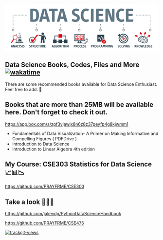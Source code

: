 <img src="https://github.com/PRAYFRME/Data-Science/blob/main/DataScience.png?raw=true" alt="DataScience">

## Data Science Books, Codes, Files and More [![wakatime](https://wakatime.com/badge/github/PRAYFRME/Data-Science.svg)](https://wakatime.com/badge/github/PRAYFRME/Data-Science)
There are some recommended books available for Data Science Enthusiast. Feel free to add. 💝



## Books that are more than 25MB will be available here. Don't forget to check it out. 
https://app.box.com/s/zpf3vjawjx8n6z8z37peyfp4g8kjwmm1

- Fundamentals of Data Visualization- A Primer on Making Informative and Compelling Figures ( PDFDrive )
- Introduction to Data Science
- Introduction to Linear Algebra 4th edition

## My Course: CSE303 Statistics for Data Science 📈📊📉
https://github.com/PRAYFRME/CSE303


## Take a look 👀🤩👀
https://github.com/jakevdp/PythonDataScienceHandbook

https://github.com/PRAYFRME/CSE475

<a href="https://trackgit.com">
<img src="https://us-central1-trackgit-analytics.cloudfunctions.net/token/ping/kvwvnx7y16fkykghpxgk" alt="trackgit-views" />
</a>
